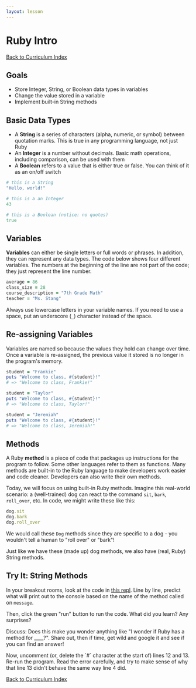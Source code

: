 ```yaml
---
layout: lesson
---
```


# Ruby Intro

<a href="../">Back to Curriculum Index</a>

## Goals

- Store Integer, String, or Boolean data types in variables
- Change the value stored in a variable
- Implement built-in String methods

## Basic Data Types

- A **String** is a series of characters (alpha, numeric, or symbol) between quotation marks. This is true in any programming language, not just Ruby
- An **Integer** is a number without decimals. Basic math operations, including comparison, can be used with them
- A **Boolean** refers to a value that is either true or false. You can think of it as an on/off switch

```ruby
# this is a String
"Hello, world!"

# this is a an Integer
43

# this is a Boolean (notice: no quotes)
true
```

## Variables

 **Variables** can either be single letters or full words or phrases. In addition, they can represent any data types. The code below shows four different variables. The numbers at the beginning of the line are not part of the code; they just represent the line number.

```ruby
average = 86
class_size = 28
course_description = "7th Grade Math"
teacher = "Ms. Stang"
```

Always use lowercase letters in your variable names. If you need to use a space, put an underscore (`_`) character instead of the space.

## Re-assigning Variables

Variables are named so because the values they hold can change over time. Once a variable is re-assigned, the previous value it stored is no longer in the program's memory.

```ruby
student = "Frankie"
puts "Welcome to class, #{student}!"
# => "Welcome to class, Frankie!"

student = "Taylor"
puts "Welcome to class, #{student}!"
# => "Welcome to class, Taylor!"

student = "Jeremiah"
puts "Welcome to class, #{student}!"
# => "Welcome to class, Jeremiah!"
```

## Methods

A Ruby **method** is a piece of code that packages up instructions for the program to follow. Some other languages refer to them as functions. Many methods are built-in to the Ruby language to make developers work easier and code cleaner. Developers can also write their own methods. 

Today, we will focus on using built-in Ruby methods. Imagine this real-world scenario: a (well-trained) dog can react to the command `sit`, `bark`, `roll_over`, etc. In code, we might write these like this:

```ruby
dog.sit
dog.bark
dog.roll_over
```

We would call these `Dog` methods since they are specific to a dog - you wouldn't tell a human to "roll over" or "bark"!

Just like we have these (made up) dog methods, we also have (real, Ruby) String methods.

<div class="try-it-new">
  <h2>Try It: String Methods</h2>
  <p>In your breakout rooms, look at the code in <a href="https://repl.it/@ameseee/stringmethods?lite=true#main.rb">this repl</a>. Line by line, predict what will print out to the console based on the name of the method called on <code class="try-it-code">message</code>.</p>
  <p>Then, click the green "run" button to run the code. What did you learn? Any surprises?</p>
  <p>Discuss: Does this make you wonder anything like "I wonder if Ruby has a method for ____?". Share out, then if time, get wild and google it and see if you can find an answer!</p>
  <p>Now, uncomment (or, delete the `#` character at the start of) lines 12 and 13. Re-run the program. Read the error carefully, and try to make sense of why that line 13 didn't behave the same way line 4 did.</p>
</div>

<a href="../">Back to Curriculum Index</a>
